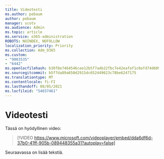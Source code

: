```yaml
---
title: Videotesti
ms.author: pebaum
author: pebaum
manager: scotv
ms.audience: Admin
ms.topic: article
ms.service: o365-administration
ROBOTS: NOINDEX, NOFOLLOW
localization_priority: Priority
ms.collection: Adm_O365
ms.custom:
- "9003535"
- "6442"
ms.openlocfilehash: b30f8e7464546cee12b5f7a4b22fbc7e42eafaf1c0afd74d609637c006f57b80
ms.sourcegitcommit: b5f7da89a650d2915dc652449623c78be6247175
ms.translationtype: MT
ms.contentlocale: fi-FI
ms.lasthandoff: 08/05/2021
ms.locfileid: "54037461"
---
```

# <a name="video-test"></a>Videotesti

Tässä on hyödyllinen video:

>[!VIDEO https://www.microsoft.com/videoplayer/embed/dda6df6d-37b0-41ff-905b-089448355a31?autoplay=false]

Seuraavassa on lisää tekstiä.
